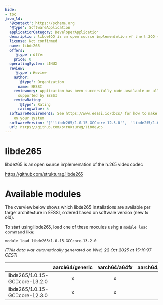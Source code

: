 ```yaml
---
hide:
- toc
json_ld:
  '@context': https://schema.org
  '@type': SoftwareApplication
  applicationCategory: DeveloperApplication
  description: libde265 is an open source implementation of the h.265 video codec
  license: Not confirmed
  name: libde265
  offers:
    '@type': Offer
    price: 0
  operatingSystem: LINUX
  review:
    '@type': Review
    author:
      '@type': Organization
      name: EESSI
    reviewBody: Application has been successfully made available on all architectures
      supported by EESSI
    reviewRating:
      '@type': Rating
      ratingValue: 5
  softwareRequirements: See https://www.eessi.io/docs/ for how to make EESSI available
    on your system
  softwareVersion: '[''libde265/1.0.15-GCCcore-12.3.0'', ''libde265/1.0.15-GCCcore-13.2.0'']'
  url: https://github.com/strukturag/libde265
---
```


libde265
========


libde265 is an open source implementation of the h.265 video codec

https://github.com/strukturag/libde265
# Available modules


The overview below shows which libde265 installations are available per target architecture in EESSI, ordered based on software version (new to old).

To start using libde265, load one of these modules using a `module load` command like:

```shell
module load libde265/1.0.15-GCCcore-13.2.0
```

*(This data was automatically generated on Wed, 22 Oct 2025 at 15:10:37 CEST)*

| |aarch64/generic|aarch64/a64fx|aarch64/neoverse_n1|aarch64/neoverse_v1|aarch64/nvidia/grace|x86_64/generic|x86_64/amd/zen2|x86_64/amd/zen3|x86_64/amd/zen4|x86_64/intel/cascadelake|x86_64/intel/haswell|x86_64/intel/icelake|x86_64/intel/sapphirerapids|x86_64/intel/skylake_avx512|
| :---: | :---: | :---: | :---: | :---: | :---: | :---: | :---: | :---: | :---: | :---: | :---: | :---: | :---: | :---: |
|libde265/1.0.15-GCCcore-13.2.0|x|x|x|x|x|x|x|x|x|x|x|x|x|x|
|libde265/1.0.15-GCCcore-12.3.0|x|x|x|x|x|x|x|x|x|x|x|x|x|x|
